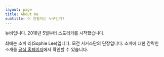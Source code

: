 ```yaml
---
layout: page
title: About me
subtitle: 이 관찰자는 누구인가?
---
```


뉴비입니다. 2018년 5월부터 스도리카를 시작했습니다.

최애는 소피 리(Sophie Lee)입니다. 모건 서커스단의 단장입니다. 소피에 대한 간략한 소개를 [공식 홈페이지](https://www.sdorica.com/ko/character/sophie/)에서 확인할 수 있습니다.
